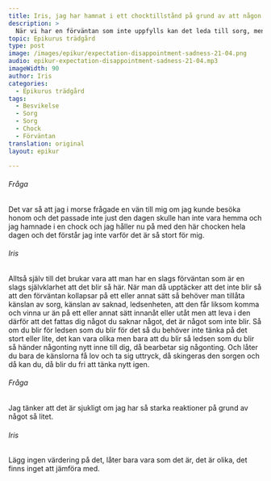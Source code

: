 ```yaml
---
title: Iris, jag har hamnat i ett chocktillstånd på grund av att någon har avbokat mig. Varför reagerar jag så starkt?
description: >
  När vi har en förväntan som inte uppfylls kan det leda till sorg, men om vi tillåter oss själva att känna och acceptera denna sorg kan vi öppna upp för nya möjligheter och tankar.
topic: Epikurus trädgård
type: post
image: /images/epikur/expectation-disappointment-sadness-21-04.png
audio: epikur-expectation-disappointment-sadness-21-04.mp3
imageWidth: 90
author: Iris
categories:
  - Epikurus trädgård
tags:
  - Besvikelse
  - Sorg
  - Sorg
  - Chock
  - Förväntan
translation: original
layout: epikur

---
```


###### Fråga
Det var så att jag i morse frågade en vän till mig om jag kunde besöka honom och det passade inte just den dagen skulle han inte vara hemma och jag hamnade i en chock och jag håller nu på med den här chocken hela dagen och det förstår jag inte varför det är så stort för mig.

###### Iris
Alltså själv till det brukar vara att man har en slags förväntan som är en slags självklarhet att det blir så här.
När man då upptäcker att det inte blir så att den förväntan kollapsar på ett eller annat sätt så behöver man tillåta känslan av sorg, känslan av saknad,
ledsenheten, att den får liksom komma och vinna ur än på ett eller annat sätt innanåt eller utåt men att leva i den därför att det fattas dig något du saknar något, det är något som inte blir.
Så om du blir för ledsen som du blir för det så du behöver inte tänka på det stort eller lite, det kan vara olika men bara att du blir så ledsen som du blir så händer någonting nytt inne till dig, då bearbetar sig någonting.
Och låter du bara de känslorna få lov och ta sig uttryck, då skingeras den sorgen och då kan du, då blir du fri att tänka nytt igen.

###### Fråga
Jag tänker att det är sjukligt om jag har så starka reaktioner på grund av något så litet.

###### Iris
Lägg ingen värdering på det, låter bara vara som det är, det är olika, det finns inget att jämföra med.
